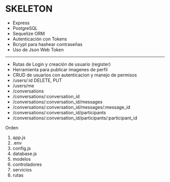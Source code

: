 # SKELETON

- Express
- PostgreSQL
- Sequelize ORM 
- Autenticación con Tokens
- Bcrypt para hashear contraseñas
- Uso de Json Web Token

---

- Rutas de Login y creación de usuario (register)
- Herramienta para publicar imagenes de perfil
- CRUD de usuarios con autenticacion y manejo de permisos
- /users/:id DELETE, PUT
- /users/me
- /conversations
- /conversations/:conversation_id
- /conversations/:conversation_id/messages
- /conversations/:conversation_id/messages/:message_id
- /conversations/:conversation_id/participants
- /conversations/:conversation_id/participants/:participant_id

Orden
1. app.js
2. .env
3. config.js
4. database.js
5. modelos
6. controladores
7. servicios
8. rutas